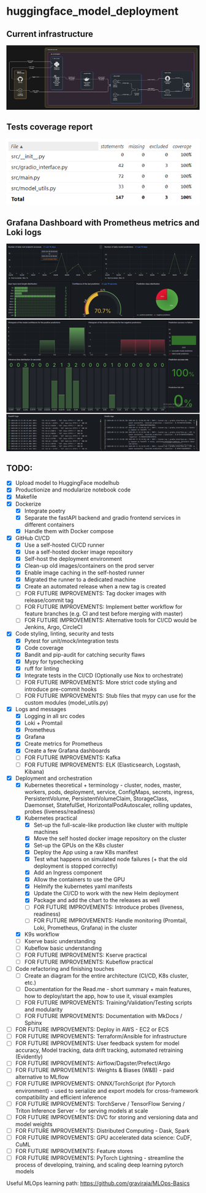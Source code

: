 # huggingface_model_deployment

## Current infrastructure
![Infrastructure](docs/img/infrastructure-diagram.png)

## Tests coverage report
![Tests coverage report](docs/img/tests-coverage-report.png)

## Grafana Dashboard with Prometheus metrics and Loki logs
![Dashboard image 1](docs/img/grafana-dashboard-1.png)
![Dashboard image 2](docs/img/grafana-dashboard-2.png)
![Dashboard image 3](docs/img/grafana-dashboard-3.png)

## TODO:
- [X] Upload model to HuggingFace modelhub
- [X] Productionize and modularize notebook code
- [X] Makefile
- [X] Dockerize
    - [X] Integrate poetry
    - [X] Separate the fastAPI backend and gradio frontend services in different containers
    - [X] Handle them with Docker compose
- [X] GitHub CI/CD
    - [X] Use a self-hosted CI/CD runner
    - [X] Use a self-hosted docker image repository
    - [X] Self-host the deployment environment
    - [X] Clean-up old images/containers on the prod server
    - [X] Enable image caching in the self-hosted runner
    - [X] Migrated the runner to a dedicated machine
    - [X] Create an automated release when a new tag is created
    - [ ] FOR FUTURE IMPROVEMENTS: Tag docker images with release/commit tag
    - [ ] FOR FUTURE IMPROVEMENTS: Implement better workflow for feature branches (e.g. CI and test before merging with master)
    - [ ] FOR FUTURE IMPROVEMENTS: Alternative tools for CI/CD would be Jenkins, Argo, CircleCI
- [X] Code styling, linting, security and tests
    - [X] Pytest for unit/mock/integration tests
    - [X] Code coverage
    - [X] Bandit and pip-audit for catching security flaws
    - [X] Mypy for typechecking
    - [X] ruff for linting
    - [X] Integrate tests in the CI/CD (Optionally use Nox to orchestrate)
    - [ ] FOR FUTURE IMPROVEMENTS: More strict code styling and introduce pre-commit hooks
    - [ ] FOR FUTURE IMPROVEMENTS: Stub files that mypy can use for the custom modules (model_utils.py)
- [X] Logs and messages
    - [X] Logging in all src codes
    - [X] Loki + Promtail
    - [X] Prometheus
    - [X] Grafana
    - [X] Create metrics for Prometheus
    - [X] Create a few Grafana dashboards
    - [ ] FOR FUTURE IMPROVEMENTS: Kafka
    - [ ] FOR FUTURE IMPROVEMENTS: ELK (Elasticsearch, Logstash, Kibana)
- [X] Deployment and orchestration
    - [X] Kubernetes theoretical + terminology - cluster, nodes, master, workers, pods, deployment, service, ConfigMaps, secrets, ingress, PersistentVolume, PersistentVolumeClaim, StorageClass, Daemonset, StatefulSet, HorizontalPodAutoscaler, rolling updates, probes (liveness/readiness)
    - [X] Kubernetes practical
        - [X] Set-up the full-scale-like production like cluster with multiple machines
        - [X] Move the self hosted docker image repository on the cluster
        - [X] Set-up the GPUs on the K8s cluster
        - [X] Deploy the App using a raw K8s manifest
        - [X] Test what happens on simulated node failures (+ that the old deployment is stopped correctly)
        - [X] Add an Ingress component
        - [X] Allow the containers to use the GPU
        - [X] Helmify the kubernetes yaml manifests
        - [X] Update the CI/CD to work with the new Helm deployment
        - [X] Package and add the chart to the releases as well
        - [ ] FOR FUTURE IMPROVEMENTS: Introduce probes (liveness, readiness)
        - [ ] FOR FUTURE IMPROVEMENTS: Handle monitoring (Promtail, Loki, Prometheus, Grafana) in the cluster
    - [X] K9s workflow
    - [ ] Kserve basic understanding
    - [ ] Kubeflow basic understanding
    - [ ] FOR FUTURE IMPROVEMENTS: Kserve practical
    - [ ] FOR FUTURE IMPROVEMENTS: Kubeflow practical
- [ ] Code refactoring and finishing touches
    - [ ] Create an diagram for the entire architecture (CI/CD, K8s cluster, etc.)
    - [ ] Documentation for the Read.me - short summary + main features, how to deploy/start the app, how to use it, visual examples
    - [ ] FOR FUTURE IMPROVEMENTS: Training/Validation/Testing scripts and modularity
    - [ ] FOR FUTURE IMPROVEMENTS: Documentation with MkDocs / Sphinx
- [ ] FOR FUTURE IMPROVEMENTS: Deploy in AWS - EC2 or ECS
- [ ] FOR FUTURE IMPROVEMENTS: Terraform/Ansible for infrastructure
- [ ] FOR FUTURE IMPROVEMENTS: User feedback system for model accuracy, Model tracking, data drift tracking, automated retraining (Evidently)
- [ ] FOR FUTURE IMPROVEMENTS: Airflow/Dagster/Prefect/Argo
- [ ] FOR FUTURE IMPROVEMENTS: Weights & Biases (W&B) - paid alternative to MLflow
- [ ] FOR FUTURE IMPROVEMENTS: ONNX/TorchScript (for Pytorch environment) - used to serialize and export models for cross-framework compatibility and efficient inference
- [ ] FOR FUTURE IMPROVEMENTS: TorchServe / TensorFlow Serving / Triton Inference Server - for serving models at scale
- [ ] FOR FUTURE IMPROVEMENTS: DVC for storing and versioning data and model weights
- [ ] FOR FUTURE IMPROVEMENTS: Distributed Computing - Dask, Spark
- [ ] FOR FUTURE IMPROVEMENTS: GPU accelerated data science: CuDF, CuML
- [ ] FOR FUTURE IMPROVEMENTS: Feature stores
- [ ] FOR FUTURE IMPROVEMENTS: PyTorch Lightning - streamline the process of developing, training, and scaling deep learning pytorch models

Useful MLOps learning path: https://github.com/graviraja/MLOps-Basics
